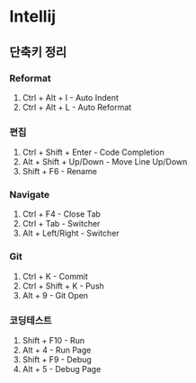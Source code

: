 # Intellij

## 단축키 정리

### Reformat

1. Ctrl + Alt + I - Auto Indent
2. Ctrl + Alt + L - Auto Reformat

### 편집

1. Ctrl + Shift + Enter - Code Completion
2. Alt + Shift + Up/Down - Move Line Up/Down
3. Shift + F6 - Rename

### Navigate

1. Ctrl + F4 - Close Tab
2. Ctrl + Tab - Switcher
3. Alt + Left/Right - Switcher

### Git

1. Ctrl + K - Commit
2. Ctrl + Shift + K - Push
3. Alt + 9 - Git Open

### 코딩테스트

1. Shift + F10 - Run
2. Alt + 4 - Run Page
3. Shift + F9 - Debug
4. Alt + 5 - Debug Page